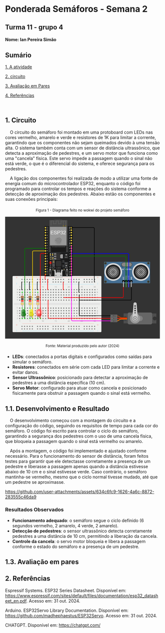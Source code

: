 # Ponderada Semáforos - Semana 2
## Turma 11 - grupo 4
#### Nome: Ian Pereira Simão

## Sumário

[1. A atividade](#1-circuito)

[2. circuito](#11-desenvolvimento-e-resultado)

[3. Avaliação em Pares](#13-avaliação-em-pares)

[4. Referências](#2-referências)

<br>


## <a name="c2"></a>1. Circuito
&nbsp;&nbsp;&nbsp; O circuito do semáforo foi montado em uma protoboard com LEDs nas cores vermelho, amarelo e verde e resistores de 1K para limitar a corrente, garantindo que os componentes não sejam queimados devido à uma tensão alta. O sistema também conta com um sensor de distância ultrassônico, que detecta a aproximação de pedestres, e um servo motor que funciona como uma "cancela" física. Este servo impede a passagem quando o sinal não está verde, o que é o diferencial do sistema, e oferece segurança para os pedestres.

&nbsp;&nbsp;&nbsp; A ligação dos componentes foi realizada de modo a utilizar uma fonte de energia comum do microcontrolador ESP32, enquanto o código foi programado para controlar os tempos e reações do sistema conforme a detecção de aproximação dos pedestres. Abaixo estão os componentes e suas conexões principais:

<div align="center">

   <sub>Figura 1 - Diagrama feito no wokwi do projeto semáforo </sub>

   <img src="ESP32_wokwi.png"> 

   <sup>Fonte: Material produzido pelo autor (2024)</sup>

</div>

- **LEDs**: conectados a portas digitais e configurados como saídas para simular o semáforo.
- **Resistores**: conectados em série com cada LED para limitar a corrente e evitar danos.
- **Sensor Ultrassônico**: posicionado para detectar a aproximação de pedestres a uma distância específica (10 cm).
- **Servo Motor**: configurado para atuar como cancela e posicionado fisicamente para obstruir a passagem quando o sinal está vermelho.

## <a name="c3"></a>1.1. Desenvolvimento e Resultado

&nbsp;&nbsp;&nbsp; O desenvolvimento começou com a montagem do circuito e a configuração do código, seguindo os requisitos de tempo para cada cor do semáforo. O código foi escrito para controlar o ciclo do semáforo, garantindo a segurança dos pedestres com o uso de uma cancela física, que bloqueia a passagem quando o sinal está vermelho ou amarelo. 

&nbsp;&nbsp;&nbsp; Após a montagem, o código foi implementado e ajustado conforme necessário. Para o funcionamento do sensor de distância, foram feitos testes para garantir que ele detectasse corretamente a presença de um pedestre e liberasse a passagem apenas quando a distância estivesse abaixo de 10 cm e o sinal estivesse verde. Caso contrário, o semáforo mantinha-se vermelho, mesmo que o ciclo normal tivesse mudado, até que um pedestre se aproximasse.

https://github.com/user-attachments/assets/634c6fc9-1626-4a6c-8872-283555c46da9

### Resultados Observados
- **Funcionamento adequado**: o semáforo segue o ciclo definido (6 segundos vermelho, 2 amarelo, 4 verde, 2 amarelo).
- **Detecção de pedestres**: o sensor ultrassônico detecta corretamente pedestres a uma distância de 10 cm, permitindo a liberação da cancela.
- **Controle da cancela**: o servo motor bloqueia e libera a passagem conforme o estado do semáforo e a presença de um pedestre.

## <a name="#c4"></a>1.3. Avaliação em pares

## <a name="#c5"></a>2. Referências
Espressif Systems. ESP32 Series Datasheet. Disponível em: https://www.espressif.com/sites/default/files/documentation/esp32_datasheet_en.pdf. Acesso em: 31 out. 2024.

Arduino. ESP32Servo Library Documentation. Disponível em: https://github.com/madhephaestus/ESP32Servo. Acesso em: 31 out. 2024.

CHATGPT. Disponível em: https://chatgpt.com/
